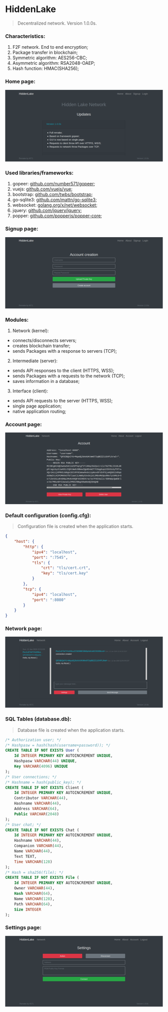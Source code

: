 # HiddenLake

> Decentralized network. Version 1.0.0s.

### Characteristics:
1. F2F network. End to end encryption;
2. Package transfer in blockchain;
3. Symmetric algorithm: AES256-CBC;
4. Asymmetric algorithm: RSA2048-OAEP;
5. Hash function: HMAC(SHA256);

### Home page:
<img src="/images/HiddenLake1.png" alt="HomePage"/>

### Used libraries/frameworks:
1. gopeer: [github.com/number571/gopeer](https://github.com/number571/gopeer);
2. vuejs: [github.com/vuejs/vue](https://github.com/vuejs/vue);
3. bootstrap: [github.com/twbs/bootstrap](https://github.com/twbs/bootstrap);
4. go-sqlite3: [github.com/mattn/go-sqlite3](https://github.com/mattn/go-sqlite3);
5. websocket: [golang.org/x/net/websocket](https://golang.org/x/net/websocket);
6. jquery: [github.com/jquery/jquery](https://github.com/jquery/jquery);
7. popper: [github.com/popperjs/popper-core](https://github.com/popperjs/popper-core);

### Signup page:
<img src="/images/HiddenLake2.png" alt="SignupPage"/>

### Modules:
1. Network (kernel): 
* connects/disconnects servers;
* creates blockchain transfer;
* sends Packages with a response to servers (TCP);
2. Intermediate (server): 
* sends API responses to the client (HTTPS, WSS);
* sends Packages with a requests to the network (TCP);
* saves information in a database;
3. Interface (client): 
* sends API requests to the server (HTTPS, WSS);
* single page application;
* native application routing;

### Account page:
<img src="/images/HiddenLake3.png" alt="AccountPage"/>

### Default configuration (config.cfg): 
> Configuration file is created when the application starts.
```json
{
	"host": {
		"http": {
			"ipv4": "localhost",
			"port": ":7545",
			"tls": {
				"crt": "tls/cert.crt",
				"key": "tls/cert.key"
			}
		},
		"tcp": {
			"ipv4": "localhost",
			"port": ":8080"
		}
	}
}
```

### Network page:
<img src="/images/HiddenLake4.png" alt="NetworkPage"/>

### SQL Tables (database.db):
> Database file is created when the application starts.
```sql
/* Authorization user; */
/* Hashpasw = hash(hash(username+password)); */
CREATE TABLE IF NOT EXISTS User (
    Id INTEGER PRIMARY KEY AUTOINCREMENT UNIQUE,
    Hashpasw VARCHAR(44) UNIQUE,
    Key VARCHAR(4096) UNIQUE
);
/* User connections; */
/* Hashname = hash(public_key); */
CREATE TABLE IF NOT EXISTS Client (
    Id INTEGER PRIMARY KEY AUTOINCREMENT UNIQUE,
    Contributor VARCHAR(44),
    Hashname VARCHAR(44),
    Address VARCHAR(64),
    Public VARCHAR(2048)
);
/* User chat; */
CREATE TABLE IF NOT EXISTS Chat (
    Id INTEGER PRIMARY KEY AUTOINCREMENT UNIQUE,
    Hashname VARCHAR(44),
    Companion VARCHAR(44),
    Name VARCHAR(44),
    Text TEXT,
    Time VARCHAR(128)
);
/* Hash = sha256(file); */
CREATE TABLE IF NOT EXISTS File (
	Id INTEGER PRIMARY KEY AUTOINCREMENT UNIQUE,
	Owner VARCHAR(44),
	Hash VARCHAR(64),
	Name VARCHAR(128),
	Path VARCHAR(64),
	Size INTEGER
);
```

### Settings page:
<img src="/images/HiddenLake5.png" alt="SettingsPage"/>
